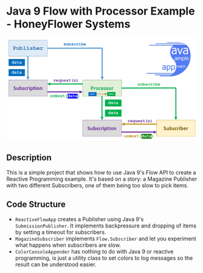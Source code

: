 # Java 9 Flow with Processor Example - HoneyFlower Systems

![The Reactive Magazine Publisher ](img/java-9-flow-publisher-processor-subscriber.png)

## Description

This is a simple project that shows how to use Java 9's Flow API to create a Reactive Programming example. It's based on a story: a Magazine Publisher with two different Subscribers, one of them being too slow to pick items. 

## Code Structure

* `ReactiveFlowApp` creates a Publisher using Java 9's `SubmissionPublisher`. It implements backpressure and dropping of items by setting a timeout for subscribers.
* `MagazineSubscriber` implements `Flow.Subscriber` and let you experiment what happens when subscribers are slow.
* `ColorConsoleAppender` has nothing to do with Java 9 or reactive programming, is just a utility class to set colors to log messages so the result can be understood easier.
